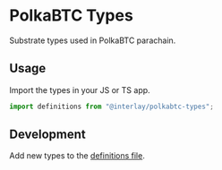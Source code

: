 # PolkaBTC Types

Substrate types used in PolkaBTC parachain.


## Usage

Import the types in your JS or TS app.

```ts
import definitions from "@interlay/polkabtc-types";
```

## Development

Add new types to the [definitions file](./definitions.json).